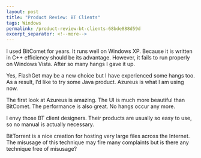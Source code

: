 ```yaml
---
layout: post
title: "Product Review: BT Clients"
tags: Windows
permalink: /product-review-bt-clients-68bde888d59d
excerpt_separator: <!--more-->
---
```

I used BitComet for years. It runs well on Windows XP. Because it is written in C++ efficiency should be its advantage. However, it fails to run properly on Windows Vista. After so many hangs I gave it up.

Yes, FlashGet may be a new choice but I have experienced some hangs too. As a result, I’d like to try some Java product. Azureus is what I am using now.

The first look at Azureus is amazing. The UI is much more beautiful than BitComet. The performance is also great. No hangs occur any more.

I envy those BT client designers. Their products are usually so easy to use, so no manual is actually necessary.

BitTorrent is a nice creation for hosting very large files across the Internet. The misusage of this technique may fire many complaints but is there any technique free of misusage?
<!--more-->